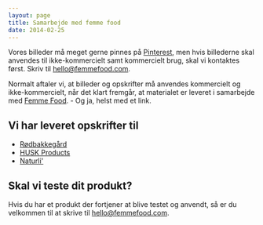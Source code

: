 ```yaml
---
layout: page
title: Samarbejde med femme food
date: 2014-02-25
---
```


Vores billeder må meget gerne pinnes på [Pinterest](https://www.pinterest.com/),
men hvis billederne skal anvendes til ikke-kommercielt samt kommercielt brug, skal vi
kontaktes først. Skriv til [hello@femmefood.com](hello@femmefood.com).

Normalt aftaler vi, at billeder og opskrifter må anvendes kommercielt og
ikke-kommercielt, når det klart fremgår, at materialet er leveret i samarbejde
med [Femme Food](http://www.femmefood.com/). - Og ja, helst med et link.

## Vi har leveret opskrifter til

- [Rødbakkegård](http://roedbakkegaard.dk/)
- [HUSK Products](http://husk.dk/)
- [Naturli'](http://www.naturli-foods.dk/)

## Skal vi teste dit produkt?

Hvis du har et produkt der fortjener at blive testet og anvendt, så er du
velkommen til at skrive til [hello@femmefood.com](hello@femmefood.com).
